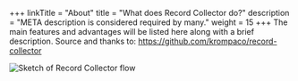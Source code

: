 +++
linkTitle = "About"
title = "What does Record Collector do?"
description = "META description is considered required by many."
weight = 15
+++
The main features and advantages will be listed here along with a brief description.
Source and thanks to: https://github.com/krompaco/record-collector

![Sketch of Record Collector flow](/files/flow.png)
